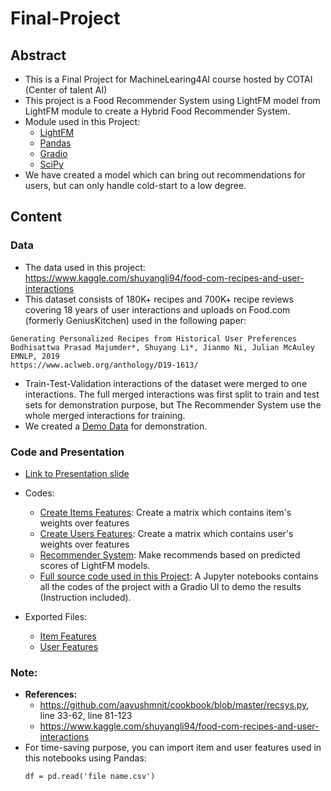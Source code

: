 # Final-Project
## Abstract
- This is a Final Project for MachineLearing4AI course hosted by COTAI (Center of talent AI)
- This project is a Food Recommender System using LightFM model from LightFM module to create a Hybrid Food Recommender System.
- Module used in this Project: 
	- [LightFM](https://making.lyst.com/lightfm/docs/home.html)
	- [Pandas](https://pandas.pydata.org/)
	- [Gradio](https://www.gradio.app/)
	- [SciPy](https://www.scipy.org/)
- We have created a model which can bring out recommendations for users, but can only handle cold-start to a low degree.

## Content
### Data
- The data used in this project: https://www.kaggle.com/shuyangli94/food-com-recipes-and-user-interactions
- This dataset consists of 180K+ recipes and 700K+ recipe reviews covering 18 years of user interactions and uploads on Food.com (formerly GeniusKitchen) used in the following paper: 
```
Generating Personalized Recipes from Historical User Preferences
Bodhisattwa Prasad Majumder*, Shuyang Li*, Jianmo Ni, Julian McAuley
EMNLP, 2019
https://www.aclweb.org/anthology/D19-1613/
```
- Train-Test-Validation interactions of the dataset were merged to one interactions. The full merged interactions was first split to train and test sets for demonstration purpose, but The Recommender System use the whole merged interactions for training. 
- We created a [Demo Data](https://github.com/Kha1135123/FoodRecommenderSystem_FinalProject/blob/main/Demo_file.csv) for demonstration.

### Code and Presentation
- [Link to Presentation slide](https://hackmd.io/@Kha/BkUvYPqeO#/)

- Codes:
	- [Create Items Features](https://github.com/Kha1135123/Final-Project/blob/main/create_item_features.py): Create a matrix which contains item's weights over features 
	- [Create Users Features](https://github.com/Kha1135123/Final-Project/blob/main/create_user_features.py): Create a matrix which contains user's weights over features
	- [Recommender System](https://github.com/Kha1135123/Final-Project/blob/main/create_recsys.py): Make recommends based on predicted scores of LightFM models.
	- [Full source code used in this Project](): A Jupyter notebooks contains all the codes of the project with a Gradio UI to demo the results (Instruction included).

- Exported Files: 
	- [Item Features]()
	- [User Features]()

### Note: 
- **References:** 
 	- https://github.com/aayushmnit/cookbook/blob/master/recsys.py, line 33-62, line 81-123
	- https://www.kaggle.com/shuyangli94/food-com-recipes-and-user-interactions
- For time-saving purpose, you can import item and user features used in this notebooks using Pandas:
	```
	df = pd.read('file name.csv')
	```



